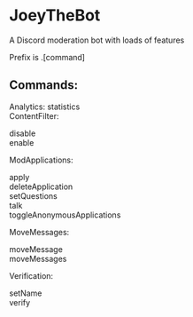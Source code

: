 # JoeyTheBot

A Discord moderation bot with loads of features

Prefix is .[command]

## Commands:

Analytics:
  statistics                  
ContentFilter:
  
  disable                     
  enable                      

ModApplications:
  
  apply                       
  deleteApplication           
  setQuestions                
  talk                        
  toggleAnonymousApplications 

MoveMessages:
  
  moveMessage                 
  moveMessages                

Verification:
  
  setName                     
  verify                      
